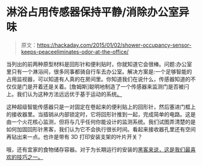 # 淋浴占用传感器保持平静/消除办公室异味

> 原文：<https://hackaday.com/2015/01/02/shower-occupancy-sensor-keeps-peaceeliminates-odor-at-the-office/>

当列出的前两种原型材料是回形针和便利贴时，你就知道它会很棒。问题:办公室里只有一个淋浴间，很多同事都骑自行车去办公室。解决方案是:一个足够智能的占用监视器，可以知道有人真的在房间里。你知道我们在说什么，传感器知道的不仅仅是门是开着还是关着。[詹姆斯]聪明地制造了一个传感器来监测门是否被闩上。我们认为这种方法远远优于基于运动的系统[。](http://hackaday.com/2013/07/18/wireless-toilet-occupancy-sensor/)

这种超级智能传感器只是一对固定在卷起来的便利贴上的回形针，然后塞进门框上的接收器里。当插销从内部锁定时，它将回形针推到一起，完成简单的电路。这是由一个火花核心监测，但将与几乎任何你能设计的监测系统。我们试图弄清楚的是如何加固回形针黑客，我们认为它不会执行很长时间。看起来接收器孔里还有空间再钻出来一点。也许是带有 3D 打印安装支架的叶片开关？

哦，还有宜家的食物储存容器。对于为长期运行的安装的[黑客来说，这是我们最喜欢的技巧之一。](http://hackaday.com/2010/08/02/doorbell-combo-lock-can-open-your-garage-door/)